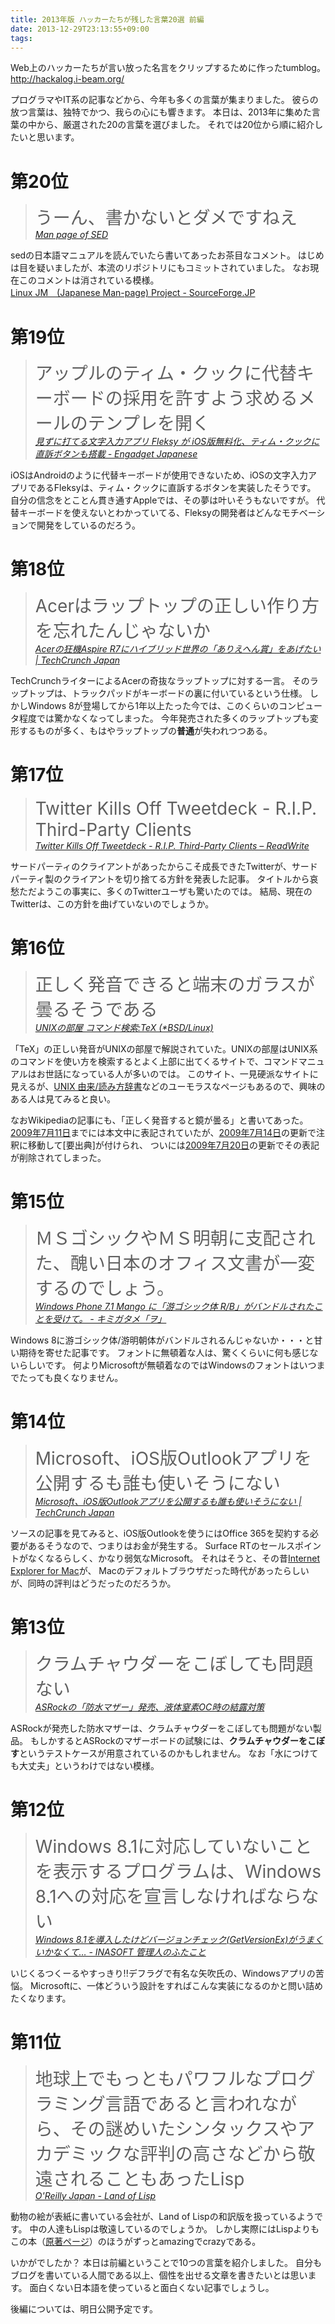 ```yaml
---
title: 2013年版 ハッカーたちが残した言葉20選 前編
date: 2013-12-29T23:13:55+09:00
tags: 
---
```


Web上のハッカーたちが言い放った名言をクリップするために作ったtumblog。  
[http://hackalog\.i\-beam\.org/](http://hackalog.i-beam.org/)

プログラマやIT系の記事などから、今年も多くの言葉が集まりました。
彼らの放つ言葉は、独特でかつ、我らの心にも響きます。
本日は、2013年に集めた言葉の中から、厳選された20の言葉を選びました。
それでは20位から順に紹介したいと思います。

# 第20位

> <span style="font-size:200%">うーん、書かないとダメですねえ</span>  
> <cite>[Man page of SED](http://linuxjm.sourceforge.jp/html/GNU_sed/man1/sed.1.html)</cite>
> 

sedの日本語マニュアルを読んでいたら書いてあったお茶目なコメント。
はじめは目を疑いましたが、本流のリポジトリにもコミットされていました。
なお現在このコメントは消されている模様。  
[Linux JM　\(Japanese Man\-page\) Project \- SourceForge\.JP](http://en.sourceforge.jp/projects/linuxjm/scm/git/jm/commits/7749e1effce040a5993c781581668323537f6e30#fd-manual/GNU_sed/release/man1/sed.1)

# 第19位

> <span style="font-size:200%"> アップルのティム・クックに代替キーボードの採用を許すよう求めるメールのテンプレを開く</span>  
> <cite>[見ずに打てる文字入力アプリ Fleksy が iOS版無料化、ティム・クックに直訴ボタンも搭載 \- Engadget Japanese](http://japanese.engadget.com/2013/02/16/flesky-ios/)</cite>
> 

iOSはAndroidのように代替キーボードが使用できないため、iOSの文字入力アプリであるFleksyは、ティム・クックに直訴するボタンを実装したそうです。
自分の信念をとことん貫き通すAppleでは、その夢は叶いそうもないですが。
代替キーボードを使えないとわかっていてる、Fleksyの開発者はどんなモチベーションで開発をしているのだろう。

# 第18位

> <span style="font-size:200%"> Acerはラップトップの正しい作り方を忘れたんじゃないか</span>  
> <cite>[Acerの狂機Aspire R7にハイブリッド世界の「ありえへん賞」をあげたい | TechCrunch Japan](http://jp.techcrunch.com/2013/05/04/20130503acer-goes-to-a-whole-new-level-of-crazy-with-the-aspire-r7/)</cite>
> 

TechCrunchライターによるAcerの奇抜なラップトップに対する一言。
そのラップトップは、トラックパッドがキーボードの裏に付いているという仕様。
しかしWindows 8が登場してから1年以上たった今では、このくらいのコンピュータ程度では驚かなくなってしまった。
今年発売された多くのラップトップも変形するものが多く、もはやラップトップの**普通**が失われつつある。

# 第17位

> <span style="font-size:200%"> Twitter Kills Off Tweetdeck - R.I.P. Third-Party Clients</span>  
> <cite>[Twitter Kills Off Tweetdeck \- R\.I\.P\. Third\-Party Clients – ReadWrite](http://readwrite.com/2013/03/04/twitter-kills-off-tweetdeck-may-2013)</cite>
> 

サードパーティのクライアントがあったからこそ成長できたTwitterが、サードパーティ製のクライアントを切り捨てる方針を発表した記事。
タイトルから哀愁ただようこの事実に、多くのTwitterユーザも驚いたのでは。
結局、現在のTwitterは、この方針を曲げていないのでしょうか。

# 第16位

> <span style="font-size:200%"> 正しく発音できると端末のガラスが曇るそうである</span>  
> <cite>[UNIXの部屋 コマンド検索:TeX \(\*BSD/Linux\)](http://x68000.q-e-d.net/~68user/unix/pickup?TeX)</cite>
> 

「TeX」の正しい発音がUNIXの部屋で解説されていた。UNIXの部屋はUNIX系のコマンドを使い方を検索するとよく上部に出てくるサイトで、コマンドマニュアルはお世話になっている人が多いのでは。
このサイト、一見硬派なサイトに見えるが、[UNIX 由来/読み方辞書](http://x68000.q-e-d.net/~68user/unix/unix-term-dic.html)などのユーモラスなページもあるので、興味のある人は見てみると良い。

なおWikipediaの記事にも、「正しく発音すると鏡が曇る」と書いてあった。[2009年7月11日](http://ja.wikipedia.org/w/index.php?title=TeX&oldid=26852767)までには本文中に表記されていたが、[2009年7月14日](http://ja.wikipedia.org/w/index.php?title=TeX&oldid=26907548)の更新で注釈に移動して\[要出典\]が付けられ、
ついには[2009年7月20日](http://ja.wikipedia.org/w/index.php?title=TeX&oldid=26998912)の更新でその表記が削除されてしまった。

# 第15位

> <span style="font-size:200%"> ＭＳゴシックやＭＳ明朝に支配された、醜い日本のオフィス文書が一変するのでしょう。</span>  
> <cite>[Windows Phone 7\.1 Mango に「游ゴシック体 R/B」がバンドルされたことを受けて。 \- キミガタメ「ヲ」](http://d.hatena.ne.jp/tanahata/20110525/1306339005)</cite>
> 

Windows 8に游ゴシック体/游明朝体がバンドルされるんじゃないか・・・と甘い期待を寄せた記事です。
フォントに無頓着な人は、驚くくらいに何も感じないらしいです。
何よりMicrosoftが無頓着なのではWindowsのフォントはいつまでたっても良くなりません。

# 第14位

> <span style="font-size:200%"> Microsoft、iOS版Outlookアプリを公開するも誰も使いそうにない</span>  
> <cite>[Microsoft、iOS版Outlookアプリを公開するも誰も使いそうにない | TechCrunch Japan](http://jp.techcrunch.com/2013/07/17/20130716microsoft-releases-a-hobbled-outlook-ios-app-that-pretty-much-no-one-will-use/)</cite>
> 

ソースの記事を見てみると、iOS版Outlookを使うにはOffice 365を契約する必要があるそうなので、つまりはお金が発生する。
Surface RTのセールスポイントがなくなるらしく、かなり弱気なMicrosoft。
それはそうと、その昔[Internet Explorer for Mac](http://ja.wikipedia.org/wiki/Internet_Explorer_for_Mac)が、
Macのデフォルトブラウザだった時代があったらしいが、同時の評判はどうだったのだろうか。

# 第13位

> <span style="font-size:200%"> クラムチャウダーをこぼしても問題ない</span>  
> <cite>[ASRockの「防水マザー」発売、液体窒素OC時の結露対策](http://akiba-pc.watch.impress.co.jp/docs/news/news/20130628_605572.html)</cite>
> 

ASRockが発売した防水マザーは、クラムチャウダーをこぼしても問題がない製品。
もしかするとASRockのマザーボードの試験には、**クラムチャウダーをこぼす**というテストケースが用意されているのかもしれません。
なお「水につけても大丈夫」というわけではない模様。

# 第12位

> <span style="font-size:200%"> Windows 8.1に対応していないことを表示するプログラムは、Windows 8.1への対応を宣言しなければならない</span>  
> <cite>[Windows 8\.1を導入したけどバージョンチェック\(GetVersionEx\)がうまくいかなくて… \- INASOFT 管理人のふたこと](http://www.inasoft.org/talk/h201310a.html)</cite>
> 

いじくるつくーるやすっきり\!\!デフラグで有名な矢吹氏の、Windowsアプリの苦悩。
Microsoftに、一体どういう設計をすればこんな実装になるのかと問い詰めたくなります。

# 第11位

> <span style="font-size:200%"> 地球上でもっともパワフルなプログラミング言語であると言われながら、その謎めいたシンタックスやアカデミックな評判の高さなどから敬遠されることもあったLisp</span>  
> <cite>[O'Reilly Japan \- Land of Lisp](http://www.oreilly.co.jp/books/9784873115870/)</cite>
> 

動物の絵が表紙に書いている会社が、Land of Lispの和訳版を扱っているようです。
中の人達もLispは敬遠しているのでしょうか。
しかし実際にはLispよりもこの本（[原著ページ](http://landoflisp.com/)）のほうがずっとamazingでcrazyである。

  
  


いかがでしたか？
本日は前編ということで10つの言葉を紹介しました。
自分もブログを書いている人間である以上、個性を出せる文章を書きたいとは思います。
面白くない日本語を使っていると面白くない記事でしょうし。

後編については、明日公開予定です。

